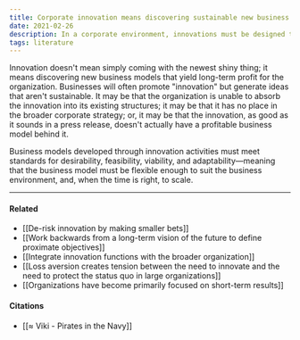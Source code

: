 ```yaml
---
title: Corporate innovation means discovering sustainable new business models
date: 2021-02-26
description: In a corporate environment, innovations must be designed to yield long-term results for the organization.
tags: literature
---
```


Innovation doesn't mean simply coming with the newest shiny thing; it means discovering new business models that yield long-term profit for the organization. Businesses will often promote "innovation" but generate ideas that aren't sustainable. It may be that the organization is unable to absorb the innovation into its existing structures; it may be that it has no place in the broader corporate strategy; or, it may be that the innovation, as good as it sounds in a press release, doesn't actually have a profitable business model behind it. 

Business models developed through innovation activities must meet standards for desirability, feasibility, viability, and adaptability—meaning that the business model must be flexible enough to suit the business environment, and, when the time is right, to scale. 

---
#### Related
- [[De-risk innovation by making smaller bets]]
- [[Work backwards from a long-term vision of the future to define proximate objectives]]
- [[Integrate innovation functions with the broader organization]]
- [[Loss aversion creates tension between the need to innovate and the need to protect the status quo in large organizations]]
- [[Organizations have become primarily focused on short-term results]]

#### Citations
- [[≈ Viki - Pirates in the Navy]]